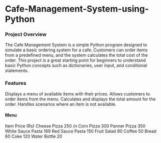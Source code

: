 # Cafe-Management-System-using-Python
### Project Overview
The Cafe Management System is a simple Python program designed to simulate a basic ordering system for a cafe. Customers can order items from a predefined menu, and the system calculates the total cost of the order. This project is a great starting point for beginners to understand basic Python concepts such as dictionaries, user input, and conditional statements.

### Features
Displays a menu of available items with their prices.
Allows customers to order items from the menu.
Calculates and displays the total amount for the order.
Handles scenarios where an item is not available.

#### Menu
Item	Price (Rs)
Cheese Pizza	250 /n
Corn Pizza	300
Panner Pizza	350
White Sauce Pasta	169
Red Sauce Pasta	150
Fruit Salad	80
Coffee	50
Bread	60
Coke	120
Water Bottle	20
